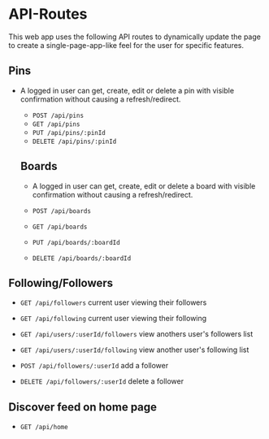 # API-Routes

This web app uses the following API routes to dynamically update the page to create a single-page-app-like feel for the user for specific features.


## Pins

* A logged in user can get, create, edit or delete a pin with visible confirmation without causing a refresh/redirect.

  * `POST /api/pins`
  * `GET /api/pins`
  * `PUT /api/pins/:pinId`
  * `DELETE /api/pins/:pinId`

  ## Boards

  * A logged in user can get, create, edit or delete a board with visible confirmation without causing a refresh/redirect.

  * `POST /api/boards`
  * `GET /api/boards`
  * `PUT /api/boards/:boardId`
  * `DELETE /api/boards/:boardId`

## Following/Followers
  * `GET /api/followers` current user viewing their followers
  * `GET /api/following` current user viewing their following
  * `GET /api/users/:userId/followers` view anothers user's followers list
  * `GET /api/users/:userId/following` view another user's following list
   
  * `POST /api/followers/:userId` add a follower
  * `DELETE /api/followers/:userId` delete a follower


##  Discover feed on home page
 * `GET /api/home` 